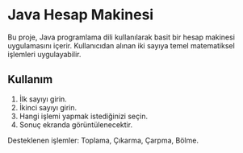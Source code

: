 # Java Hesap Makinesi

Bu proje, Java programlama dili kullanılarak basit bir hesap makinesi uygulamasını içerir. Kullanıcıdan alınan iki sayıya temel matematiksel işlemleri uygulayabilir.

## Kullanım

1. İlk sayıyı girin.
2. İkinci sayıyı girin.
3. Hangi işlemi yapmak istediğinizi seçin.
4. Sonuç ekranda görüntülenecektir.

Desteklenen işlemler: Toplama, Çıkarma, Çarpma, Bölme.



